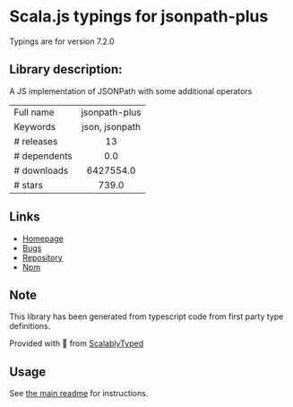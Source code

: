
# Scala.js typings for jsonpath-plus

Typings are for version 7.2.0

## Library description:
A JS implementation of JSONPath with some additional operators

|                    |                 |
| ------------------ | :-------------: |
| Full name          | jsonpath-plus |
| Keywords           | json, jsonpath |
| # releases         | 13 |
| # dependents       | 0.0 |
| # downloads        | 6427554.0 |
| # stars            | 739.0 |

## Links
- [Homepage](https://github.com/s3u/JSONPath)
- [Bugs](https://github.com/s3u/JSONPath/issues/)
- [Repository](https://github.com/s3u/JSONPath)
- [Npm](https://www.npmjs.com/package/jsonpath-plus)
    


## Note
This library has been generated from typescript code from first party type definitions.

Provided with :purple_heart: from [ScalablyTyped](https://github.com/oyvindberg/ScalablyTyped)

## Usage
See [the main readme](../../readme.md) for instructions.


